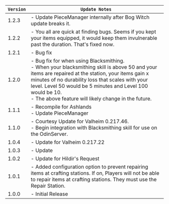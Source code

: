 | `Version` | `Update Notes`                                                                                                                                                                                                                                                                                                                      |
|-----------|-------------------------------------------------------------------------------------------------------------------------------------------------------------------------------------------------------------------------------------------------------------------------------------------------------------------------------------|
| 1.2.3     | - Update PieceManager internally after Bog Witch update breaks it.                                                                                                                                                                                                                                                                  |
| 1.2.2     | - You all are quick at finding bugs. Seems if you kept your items equipped, it would keep them invulnerable past the duration. That's fixed now.                                                                                                                                                                                    |
| 1.2.1     | - Bug fix                                                                                                                                                                                                                                                                                                                           |
| 1.2.0     | - Bug fix for when using Blacksmithing.<br/> - When your blacksmithing skill is above 50 and your items are repaired at the station, your items gain x minutes of no durability loss that scales with your level. Level 50 would be 5 minutes and Level 100 would be 10.<br/> - The above feature will likely change in the future. |
| 1.1.1     | - Recompile for Ashlands<br/>- Update PieceManager                                                                                                                                                                                                                                                                                  |
| 1.1.0     | - Courtesy Update for Valheim 0.217.46.<br/>- Begin integration with Blacksmithing skill for use on the OdinServer.                                                                                                                                                                                                                 |
| 1.0.4     | - Update for Valheim 0.217.22                                                                                                                                                                                                                                                                                                       |
| 1.0.3     | - Update                                                                                                                                                                                                                                                                                                                            |
| 1.0.2     | - Update for Hildir's Request                                                                                                                                                                                                                                                                                                       |
| 1.0.1     | - Added configuration option to prevent repairing items at crafting stations. If on, Players will not be able to repair items at crafting stations. They must use the Repair Station.                                                                                                                                               |
| 1.0.0     | - Initial Release                                                                                                                                                                                                                                                                                                                   |